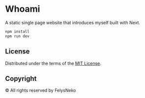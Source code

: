 # Whoami

A static single page website that introduces myself built with Next.

```sh
npm install
npm run dev
```

## License

Distributed under the terms of the [MIT License](https://github.com/FelysNeko/whoami/blob/main/LICENSE).

## Copyright

© All rights reserved by FelysNeko
